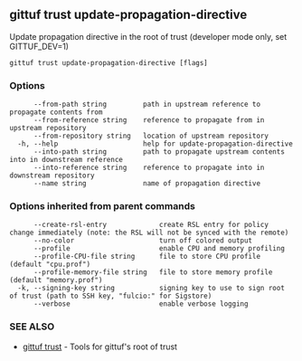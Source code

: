 ## gittuf trust update-propagation-directive

Update propagation directive in the root of trust (developer mode only, set GITTUF_DEV=1)

```
gittuf trust update-propagation-directive [flags]
```

### Options

```
      --from-path string         path in upstream reference to propagate contents from
      --from-reference string    reference to propagate from in upstream repository
      --from-repository string   location of upstream repository
  -h, --help                     help for update-propagation-directive
      --into-path string         path to propagate upstream contents into in downstream reference
      --into-reference string    reference to propagate into in downstream repository
      --name string              name of propagation directive
```

### Options inherited from parent commands

```
      --create-rsl-entry             create RSL entry for policy change immediately (note: the RSL will not be synced with the remote)
      --no-color                     turn off colored output
      --profile                      enable CPU and memory profiling
      --profile-CPU-file string      file to store CPU profile (default "cpu.prof")
      --profile-memory-file string   file to store memory profile (default "memory.prof")
  -k, --signing-key string           signing key to use to sign root of trust (path to SSH key, "fulcio:" for Sigstore)
      --verbose                      enable verbose logging
```

### SEE ALSO

* [gittuf trust](gittuf_trust.md)	 - Tools for gittuf's root of trust

